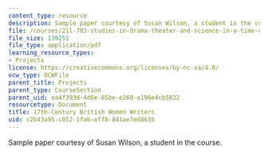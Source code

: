 ```yaml
---
content_type: resource
description: Sample paper courtesy of Susan Wilson, a student in the course.
file: /courses/21l-703-studies-in-drama-theater-and-science-in-a-time-of-war-spring-2005/c2b43a95c8521fabeff8841ae7ed8635_susanwilson.pdf
file_size: 139251
file_type: application/pdf
learning_resource_types:
- Projects
license: https://creativecommons.org/licenses/by-nc-sa/4.0/
ocw_type: OCWFile
parent_title: Projects
parent_type: CourseSection
parent_uid: ea4f393d-4d6e-85be-e260-e196e4cb5832
resourcetype: Document
title: 17th-Century British Women Writers
uid: c2b43a95-c852-1fab-eff8-841ae7ed8635
---
```

Sample paper courtesy of Susan Wilson, a student in the course.